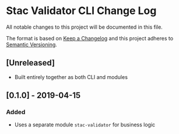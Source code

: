 # Stac Validator CLI Change Log

All notable changes to this project will be documented in this file.

The format is based on [Keep a Changelog](http://keepachangelog.com/) and this project adheres to [Semantic Versioning](http://semver.org/).

## [Unreleased]

- Built entirely together as both CLI and modules

## [0.1.0] - 2019-04-15
### Added
- Uses a separate module `stac-validator` for business logic
